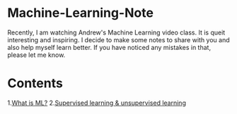 # Machine-Learning-Note
Recently, I am watching Andrew's Machine Learning video class. It is queit interesting and inspiring. I decide to make some notes to share with you and also help myself learn better. If you have noticed any mistakes in that, please let me know.
# Contents
1.[What is ML?][1]
2.[Supervised learning & unsupervised learning][2]



[1]: ./2018-01/What-is-ML.md 'What is ML'
[2]: ./2018-01/Supervised-&-unsupervised-earning.md 'Supervised & unsupervised learning'
